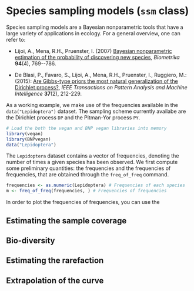 # Species sampling models (`ssm` class)

Species sampling models are a Bayesian nonparametric tools that have a large variety of applications in ecology. For a general overview, one can refer to:

* Lijoi, A., Mena, R.H., Pruenster, I. (2007) [Bayesian nonparametric estimation of the probability of discovering new species](https://academic.oup.com/biomet/article-abstract/94/4/769/246082), *Biometrika* **94**(4), 769--786.

* De Blasi, P., Favaro, S., Lijoi, A., Mena, R.H., Pruenster, I., Ruggiero, M.: (2015): [Are Gibbs-type priors the most natural generalization of the Dirichlet process?](https://arxiv.org/abs/1503.00163), *IEEE Transactions on Pattern Analysis and Machine Intelligence* **37**(2), 212-229.

As a working example, we make use of the frequencies available in the `data("Lepidoptera")` dataset. The sampling scheme currently availabe are the Dirichlet process `DP` and the Pitman-Yor process `PY`.

```r 
# Load the both the vegan and BNP vegan libraries into memory
library(vegan) 
library(BNPvegan)
data("Lepidoptera")
```

The `Lepidoptera` dataset contains a vector of frequencies, denoting the number of times a given species has been observed. We first compute some preliminary quantities: the frequencies and the frequencies of frequencies, that are obtained through the `freq_of_freq` command.

```r 
frequencies <- as.numeric(Lepidoptera) # Frequencies of each species
m <- freq_of_freq(frequencies, ) # Frequencies of frequencies
```

In order to plot the frequencies of frequencies, you can use the 

## Estimating the sample coverage

## Bio-diversity

## Estimating the rarefaction

## Extrapolation of the curve
